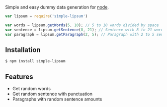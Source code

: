 Simple and easy dummy data generation for [node](http://nodejs.org).

```js
var lipsum = require('simple-lipsum')

var words = lipsum.getWords(5, 10); // 5 to 10 words divided by space
var sentence = lipsum.getSentence(8, 21); // Sentence with 8 to 21 words
var paragraph = lipsum.getParagraph(2, 5); // Paragraph with 2 to 5 sentences
```

## Installation

```bash
$ npm install simple-lipsum
```

## Features

  * Get random words
  * Get random sentence with punctuation
  * Paragraphs with random sentence amounts
